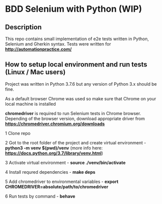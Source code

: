# BDD Selenium with Python (WIP)

## Description 

This repo contains small implementation of e2e tests written in Python, Selenium and Gherkin syntax.
Tests were written for __http://automationpractice.com/__ 

## How to setup local environment and run tests (Linux / Mac users)

Project was written in Python 3.7.6 but any version of Python 3.x should be fine.

As a default browser Chrome was used so make sure that Chrome on your local machine is installed

__chromedriver__ is required to run Selenium tests in Chrome browser. Depending of the browser version, download appropriate driver from __https://chromedriver.chromium.org/downloads__

1 Clone repo

2 Got to the root folder of the project and create virtual environment - __python3 -m venv $(pwd)/venv__ (more info here: __https://docs.python.org/3.7/library/venv.html__)

3 Activate virtual environment - __source ./venv/bin/activate__

4 Install requred dependencies - __make deps__

5 Add chromedriver to environmental variables - __export CHROMEDRIVER=absolute/path/to/chromedriver__

6 Run tests by command - __behave__

